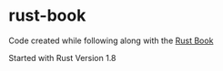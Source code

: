 # rust-book

Code created while following along with the [Rust Book](https://doc.rust-lang.org/book/README.html)

Started with Rust Version 1.8
